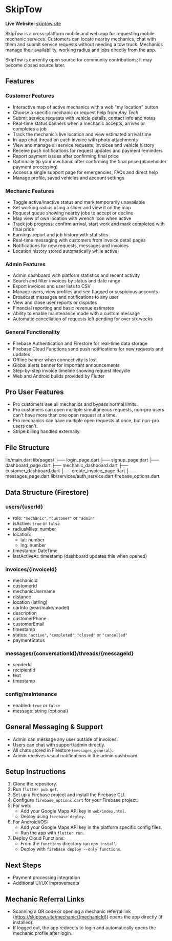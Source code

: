 # SkipTow

**Live Website:** [skiptow.site](https://skiptow.site)

SkipTow is a cross-platform mobile and web app for requesting mobile mechanic services. Customers can locate nearby mechanics, chat with them and submit service requests without needing a tow truck. Mechanics manage their availability, working radius and jobs directly from the app.

SkipTow is currently open source for community contributions; it may become closed source later.

## Features

### Customer Features
- Interactive map of active mechanics with a web "my location" button
- Choose a specific mechanic or request help from *Any Tech*
- Submit service requests with vehicle details, contact info and notes
- Real-time status banners when a mechanic accepts, arrives or completes a job
- Track the mechanic’s live location and view estimated arrival time
- In-app chat thread on each invoice with photo attachments
- View and manage all service requests, invoices and vehicle history
- Receive push notifications for request updates and payment reminders
- Report payment issues after confirming final price
- Optionally tip your mechanic after confirming the final price (placeholder
  payment processing)
- Access a single support page for emergencies, FAQs and direct help
- Manage profile, saved vehicles and account settings

### Mechanic Features
- Toggle active/inactive status and mark temporarily unavailable
- Set working radius using a slider and view it on the map
- Request queue showing nearby jobs to accept or decline
- Map view of own location with wrench icon when active
- Track job progress: confirm arrival, start work and mark completed with final price
- Earnings report and job history with statistics
- Real-time messaging with customers from invoice detail pages
- Notifications for new requests, messages and invoices
- Location history stored automatically while active

### Admin Features
- Admin dashboard with platform statistics and recent activity
- Search and filter invoices by status and date range
- Export invoices and user lists to CSV
- Manage users, view profiles and see flagged or suspicious accounts
- Broadcast messages and notifications to any user
- View and close user reports or disputes
- Financial reporting and basic revenue estimates
- Ability to enable maintenance mode with a custom message
- Automatic cancellation of requests left pending for over six weeks

### General Functionality
- Firebase Authentication and Firestore for real-time data storage
- Firebase Cloud Functions send push notifications for new requests and updates
- Offline banner when connectivity is lost
- Global alerts banner for important announcements
- Step-by-step invoice timeline showing request lifecycle
- Web and Android builds provided by Flutter

## Pro User Features
- Pro customers see all mechanics and bypass normal limits.
- Pro customers can open multiple simultaneous requests, non-pro users can't have more than one open request at a time.
- Pro mechanics can have multiple open requests at once, but non-pro users can't.
- Stripe billing handled externally.

## File Structure
lib/main.dart
lib/pages/
├── login_page.dart
├── signup_page.dart
├── dashboard_page.dart
├── mechanic_dashboard.dart
├── customer_dashboard.dart
├── create_invoice_page.dart
├── messages_page.dart
lib/services/auth_service.dart
firebase_options.dart

## Data Structure (Firestore)

### users/{userId}
- role: `"mechanic"`, `"customer"` or `"admin"`
- isActive: `true` or `false`
- radiusMiles: number
- location:
  - lat: number
  - lng: number
- timestamp: DateTime
- lastActiveAt: timestamp (dashboard updates this when opened)

### invoices/{invoiceId}
- mechanicId
- customerId
- mechanicUsername
- distance
- location (lat/lng)
- carInfo (year/make/model)
- description
- customerPhone
- customerEmail
- timestamp
- status: `"active"`, `"completed"`, `"closed"` or `"cancelled"`
- paymentStatus

### messages/{conversationId}/threads/{messageId}
- senderId
- recipientId
- text
- timestamp

### config/maintenance
- enabled: `true` or `false`
- message: string (optional)

## General Messaging & Support
- Admin can message any user outside of invoices.
- Users can chat with support/admin directly.
- All chats stored in Firestore (`messages_general`).
- Admin receives visual notifications in the admin dashboard.

## Setup Instructions

1. Clone the repository.
2. Run `flutter pub get`.
3. Set up a Firebase project and install the Firebase CLI.
4. Configure `firebase_options.dart` for your Firebase project.
5. For web:
   - Add your Google Maps API key in `web/index.html`.
   - Deploy using `firebase deploy`.
6. For Android/iOS:
   - Add your Google Maps API key in the platform specific config files.
   - Run the app with `flutter run`.
7. Deploy Cloud Functions:
   - From the `functions` directory run `npm install`.
   - Deploy with `firebase deploy --only functions`.

## Next Steps
- Payment processing integration
- Additional UI/UX improvements

## Mechanic Referral Links
- Scanning a QR code or opening a mechanic referral link
  (https://skiptow.site/mechanic/{mechanicId}) opens the app directly (if installed).
- If logged out, the app redirects to login and automatically opens the mechanic profile after login.

